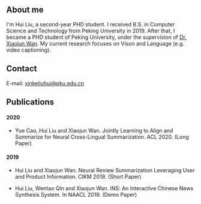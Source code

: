 ## About me

I'm Hui Liu, a second-year PHD student. I received B.S. in Computer Science and Technology from Peking University in 2019. After that, I became a PHD student of Peking University, under the supervision of [Dr. Xiaojun Wan](https://wanxiaojun.github.io). My current research focuses on Vison and Language (e.g. video captioning).

## Contact

E-mail: xinkeliuhui@pku.edu.cn

## Publications

#### 2020

- Yue Cao, Hui Liu and Xiaojun Wan. Jointly Learning to Align and Summarize for Neural Cross-Lingual Summarization. ACL 2020. (Long Paper)

#### 2019

- Hui Liu and Xiaojun Wan. Neural Review Summarization Leveraging User and Product Information. CIKM 2019. (Short Paper) 

- Hui Liu, Wentao Qin and Xiaojun Wan. INS: An Interactive Chinese News Synthesis System. In NAACL 2019. (Demo Paper) 


